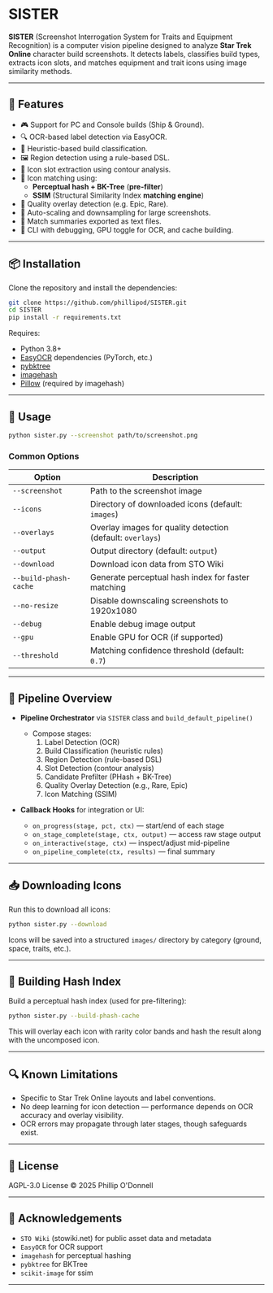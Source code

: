 # SISTER

**SISTER** (Screenshot Interrogation System for Traits and Equipment Recognition) is a computer vision pipeline designed to analyze **Star Trek Online** character build screenshots. It detects labels, classifies build types, extracts icon slots, and matches equipment and trait icons using image similarity methods.

---

## 🚀 Features

- 🎮 Support for PC and Console builds (Ship & Ground).
- 🔍 OCR-based label detection via EasyOCR.
- 🧠 Heuristic-based build classification.
- 🖼 Region detection using a rule-based DSL.
- 🔲 Icon slot extraction using contour analysis.
- 🧩 Icon matching using:
  - **Perceptual hash + BK-Tree** (**pre-filter**)
  - **SSIM** (Structural Similarity Index **matching engine**)
- 🎨 Quality overlay detection (e.g. Epic, Rare).
- 🧠 Auto-scaling and downsampling for large screenshots.
- 📝 Match summaries exported as text files.
- 🧰 CLI with debugging, GPU toggle for OCR, and cache building.

---

## 📦 Installation

Clone the repository and install the dependencies:

```bash
git clone https://github.com/phillipod/SISTER.git
cd SISTER
pip install -r requirements.txt
```


Requires:

- Python 3.8+
- [EasyOCR](https://github.com/JaidedAI/EasyOCR) dependencies (PyTorch, etc.)
- [pybktree](https://github.com/Jetsetter/pybktree)
- [imagehash](https://github.com/JohannesBuchner/imagehash)
- [Pillow](https://python-pillow.org/) (required by imagehash)

---

## 📸 Usage

```bash
python sister.py --screenshot path/to/screenshot.png
```

### Common Options

| Option                     | Description |
|---------------------------|-------------|
| `--screenshot`            | Path to the screenshot image |
| `--icons`                 | Directory of downloaded icons (default: `images`) |
| `--overlays`              | Overlay images for quality detection (default: `overlays`) |
| `--output`                | Output directory (default: `output`) |
| `--download`              | Download icon data from STO Wiki |
| `--build-phash-cache`     | Generate perceptual hash index for faster matching |
| `--no-resize`             | Disable downscaling screenshots to 1920x1080 |
| `--debug`                 | Enable debug image output |
| `--gpu`                   | Enable GPU for OCR (if supported) |
| `--threshold`             | Matching confidence threshold (default: `0.7`) |

---

## 🧠 Pipeline Overview

- **Pipeline Orchestrator** via `SISTER` class and `build_default_pipeline()`
  - Compose stages:
    1. Label Detection (OCR)
    2. Build Classification (heuristic rules)
    3. Region Detection (rule-based DSL)
    4. Slot Detection (contour analysis)
    5. Candidate Prefilter (PHash + BK-Tree)
    6. Quality Overlay Detection (e.g., Rare, Epic)
    7. Icon Matching (SSIM)

- **Callback Hooks** for integration or UI:
  - `on_progress(stage, pct, ctx)` — start/end of each stage
  - `on_stage_complete(stage, ctx, output)` — access raw stage output
  - `on_interactive(stage, ctx)` — inspect/adjust mid-pipeline
  - `on_pipeline_complete(ctx, results)` — final summary

---

## 📥 Downloading Icons

Run this to download all icons:

```bash
python sister.py --download
```

Icons will be saved into a structured `images/` directory by category (ground, space, traits, etc.).

---

## 🧪 Building Hash Index

Build a perceptual hash index (used for pre-filtering):

```bash
python sister.py --build-phash-cache
```

This will overlay each icon with rarity color bands and hash the result along with the uncomposed icon.

---

## 🔍 Known Limitations

- Specific to Star Trek Online layouts and label conventions.
- No deep learning for icon detection — performance depends on OCR accuracy and overlay visibility.
- OCR errors may propagate through later stages, though safeguards exist.

---
## 📄 License

AGPL-3.0 License © 2025 Phillip O'Donnell

---

## 💬 Acknowledgements

- `STO Wiki` (stowiki.net) for public asset data and metadata
- `EasyOCR` for OCR support
- `imagehash` for perceptual hashing
- `pybktree` for BKTree
- `scikit-image` for ssim

---